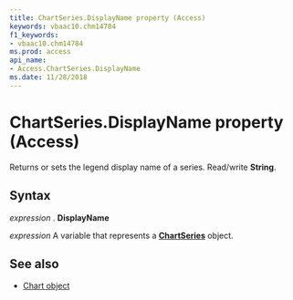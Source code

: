```yaml
---
title: ChartSeries.DisplayName property (Access)
keywords: vbaac10.chm14784
f1_keywords:
- vbaac10.chm14784
ms.prod: access
api_name:
- Access.ChartSeries.DisplayName
ms.date: 11/28/2018
---
```



# ChartSeries.DisplayName property (Access)

Returns or sets the legend display name of a series. Read/write **String**.


## Syntax

_expression_ . **DisplayName**

_expression_ A variable that represents a **[ChartSeries](Access.ChartSeries.md)** object.


## See also

- [Chart object](Access.Chart.md)